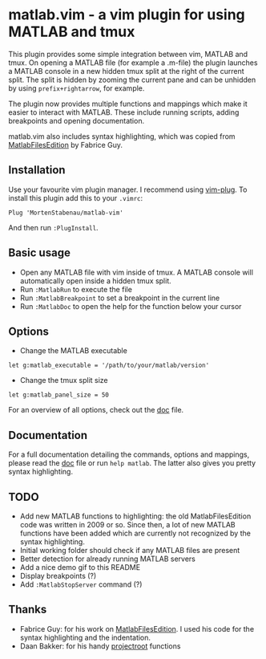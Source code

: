 # matlab.vim - a vim plugin for using MATLAB and tmux

This plugin provides some simple integration between vim, MATLAB and tmux. On
opening a MATLAB file (for example a .m-file) the plugin launches a MATLAB
console in a new hidden tmux split at the right of the current split. The split
is hidden by zooming the current pane and can be unhidden by using
`prefix+rightarrow`, for example.

The plugin now provides multiple functions and mappings which make it easier to
interact with MATLAB. These include running scripts, adding breakpoints and
opening documentation.

matlab.vim also includes syntax highlighting, which was copied from
[MatlabFilesEdition](http://www.vim.org/scripts/script.php?script_id=2407) by
Fabrice Guy.

## Installation
Use your favourite vim plugin manager. I recommend using
[vim-plug](https://github.com/junegunn/vim-plug). To install this plugin add
this to your `.vimrc`:

```vim
Plug 'MortenStabenau/matlab-vim'
```

And then run `:PlugInstall`.

## Basic usage
- Open any MATLAB file with vim inside of tmux. A MATLAB console will
  automatically open inside a hidden tmux split.
- Run `:MatlabRun` to execute the file
- Run `:MatlabBreakpoint` to set a breakpoint in the current line
- Run `:MatlabDoc` to open the help for the function below your cursor

## Options
- Change the MATLAB executable
```vim
let g:matlab_executable = '/path/to/your/matlab/version'
```
- Change the tmux split size
```vim
let g:matlab_panel_size = 50
```

For an overview of all options, check out the
[doc](https://github.com/MortenStabenau/matlab-vim/blob/master/doc/matlab.txt)
file.

## Documentation
For a full documentation detailing the commands, options and mappings, please
read the
[doc](https://github.com/MortenStabenau/matlab-vim/blob/master/doc/matlab.txt)
file or run `help matlab`. The latter also gives you pretty syntax
highlighting.

## TODO
- Add new MATLAB functions to highlighting: the old MatlabFilesEdition code was
  written in 2009 or so. Since then, a lot of new MATLAB functions have been
  added which are currently not recognized by the syntax highlighting.
- Initial working folder should check if any MATLAB files are present
- Better detection for already running MATLAB servers
- Add a nice demo gif to this README
- Display breakpoints (?)
- Add `:MatlabStopServer` command (?)

## Thanks
- Fabrice Guy:
for his work on
[MatlabFilesEdition](http://www.vim.org/scripts/script.php?script_id=2407). I
used his code for the syntax highlighting and the indentation.
- Daan Bakker:
for his handy [projectroot](https://github.com/dbakker/vim-projectroot)
functions
